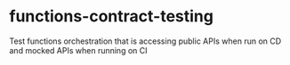 # functions-contract-testing
Test functions orchestration that is accessing public APIs when run on CD and mocked APIs when running on CI
